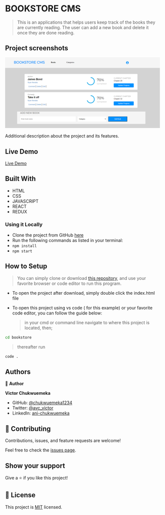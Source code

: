 # BOOKSTORE CMS

> This is an applications that helps users keep track of the books they are currently reading. The user can add a new book and delete it once they are done reading.

## Project screenshots

![screenshot](./screenshot.PNG)

Additional description about the project and its features.

## Live Demo

[Live Demo](https://hardcore-jones-397d6a.netlify.app)

## Built With

- HTML
- CSS
- JAVASCRIPT
- REACT
- REDUX

### Using it Locally

- Clone the project from GitHub [here](https://github.com/Mosams/bookstore.git)
- Run the following commands as listed in your terminal:
- `npm install`
- `npm start`

## How to Setup

> You can simply clone or download [this repository](https://github.com/Mosams/bookstore.git), and use your favorite browser or code editor to run this program.

- To open the project after download, simply double click the index.html file

- To open this project using vs code ( for this example) or your favorite code editor, you can follow the guide below:
  > in your cmd or command line navigate to where this project is located, then;

```cmd
cd bookstore
```

> thereafter run

```cmd
code .
```

## Authors

👤 **Author**

**Victor Chukwuemeka**

- GitHub: [@chukwuemeka1234](https://github.com/chukwuemeka1234)
- Twitter: [@avc_victor](https://twitter.com/@avc_victor)
- LinkedIn: [ani-chukwuemeka](https://linkedin.com/in/ani-chukwuemeka-a65421199/)

## 🤝 Contributing

Contributions, issues, and feature requests are welcome!

Feel free to check the [issues page](../../issues/).

## Show your support

Give a ⭐️ if you like this project!

## 📝 License

This project is [MIT](https://github.com/chukwuemeka1234/math-magicians/blob/develop/LICENSE) licensed.